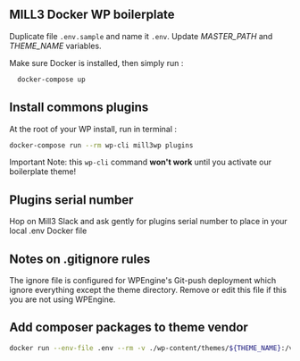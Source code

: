 ## MILL3 Docker WP boilerplate

Duplicate file `.env.sample` and name it `.env`.
Update *MASTER_PATH* and *THEME_NAME* variables.

Make sure Docker is installed, then simply run :

```bash
  docker-compose up
```
## Install commons plugins

At the root of your WP install, run in terminal :

```bash
docker-compose run --rm wp-cli mill3wp plugins
```

Important Note: this ```wp-cli``` command **won't work** until you activate our boilerplate theme!

## Plugins serial number

Hop on Mill3 Slack and ask gently for plugins serial number to place in your local .env Docker file
## Notes on .gitignore rules

The ignore file is configured for WPEngine's Git-push deployment which ignore everything except the theme directory. Remove or edit this file if this you are not using WPEngine.

## Add composer packages to theme vendor

```bash
docker run --env-file .env --rm -v ./wp-content/themes/${THEME_NAME}:/var/www/html/wp-content/themes/${THEME_NAME} -w /var/www/html/wp-content/themes/mill3-wp-theme-boilerplate composer:latest composer require nesbot/carbon
```